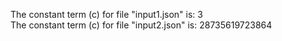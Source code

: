 The constant term (c) for file "input1.json" is: 3 </br>
The constant term (c) for file "input2.json" is: 28735619723864
